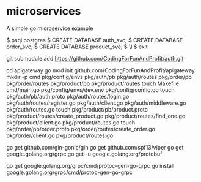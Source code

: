 # microservices

A simple go microservice example

$ psql postgres
$ CREATE DATABASE auth_svc;
$ CREATE DATABASE order_svc;
$ CREATE DATABASE product_svc;
$ \l
$ exit

git submodule add https://github.com/CodingForFunAndProfit/auth.git

cd apigateway
go mod init github.com/CodingForFunAndProfit/apigateway
mkdir -p cmd pkg/config/envs pkg/auth/pb pkg/auth/routes pkg/order/pb pkg/order/routes pkg/product/pb pkg/product/routes
touch Makefile cmd/main.go pkg/config/envs/dev.env pkg/config/config.go
touch pkg/auth/pb/auth.proto pkg/auth/routes/login.go pkg/auth/routes/register.go pkg/auth/client.go pkg/auth/middleware.go pkg/auth/routes.go
touch pkg/product/pb/product.proto pkg/product/routes/create_product.go pkg/product/routes/find_one.go pkg/product/client.go pkg/product/routes.go
touch pkg/order/pb/order.proto pkg/order/routes/create_order.go pkg/order/client.go pkg/product/routes.go

go get github.com/gin-gonic/gin
go get github.com/spf13/viper
go get google.golang.org/grpc
go get -u google.golang.org/protobuf

go get google.golang.org/grpc/cmd/protoc-gen-go-grpc
go install google.golang.org/grpc/cmd/protoc-gen-go-grpc
